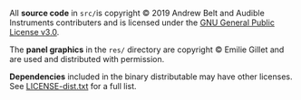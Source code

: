 All **source code** in `src/`is copyright © 2019 Andrew Belt and Audible Instruments contributers and is licensed under the [GNU General Public License v3.0](LICENSE-GPLv3.txt).

The **panel graphics** in the `res/` directory are copyright © Emilie Gillet and are used and distributed with permission.

**Dependencies** included in the binary distributable may have other licenses.
See [LICENSE-dist.txt](LICENSE-dist.txt) for a full list.